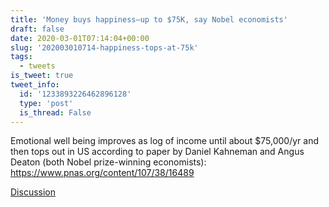 ```yaml
---
title: 'Money buys happiness—up to $75K, say Nobel economists'
draft: false
date: 2020-03-01T07:14:04+00:00
slug: '202003010714-happiness-tops-at-75k'
tags:
  - tweets
is_tweet: true
tweet_info:
  id: '1233893226462896128'
  type: 'post'
  is_thread: False
---
```




Emotional well being improves as log of income until about $75,000/yr and then tops out in US according to paper by Daniel Kahneman and Angus Deaton (both Nobel prize-winning economists): <https://www.pnas.org/content/107/38/16489>

[Discussion](https://x.com/sytelus/status/1233893226462896128)

